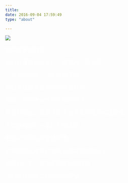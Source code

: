 ```yaml
---
title: 
date: 2016-09-04 17:59:49
type: "about"

---
```

![](http://orahxdcid.bkt.clouddn.com/head_01.jpg)

<font color=#fff size=4>致追逐繁星的你：</font></br>

<font color=#fff size=4>肩负行囊离开家乡，一路风光一路风霜</font></br>

<font color=#fff size=4>一面求职碰壁，一面故作坚强</font></br>

<font color=#fff size=4>独自走过最黑最冷的路才是成长 </font></br>

<font color=#fff size=4>我想一年的坏运气今天都用光了</font></br>

<font color=#fff size=4>狭长的车厢，挤满了多少疲惫生活里的英雄梦想</font></br>

<font color=#fff size=4>不管多晚都有一掌灯为你而亮</font></br>

<font color=#fff size=4>把想对你说的用爱煲成汤</font></br>

<font color=#fff size=4>对相爱的人来说对方的心就是最好的房子</font></br>

<font color=#fff size=4>我想有个家一个不需要华丽的地方</font></br>

<font color=#fff size=4>一起吃顿晚饭是我小小的奢望</font></br>


